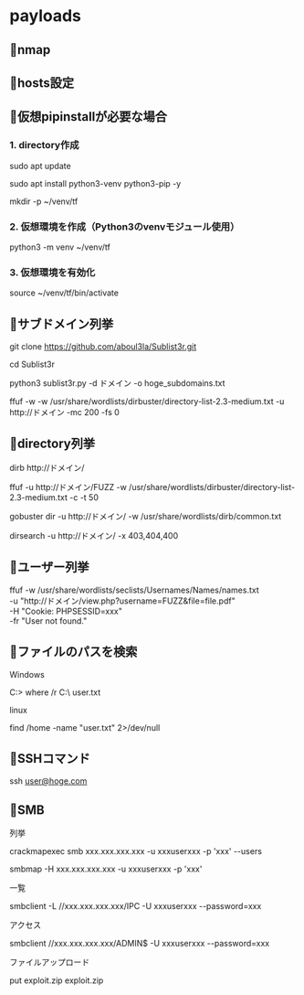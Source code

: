 # payloads

## 🔴nmap
## 🔴hosts設定

## 🔴仮想pipinstallが必要な場合

### 1. directory作成
sudo apt update

sudo apt install python3-venv python3-pip -y

mkdir -p ~/venv/tf

### 2. 仮想環境を作成（Python3のvenvモジュール使用）

python3 -m venv ~/venv/tf

### 3. 仮想環境を有効化

source ~/venv/tf/bin/activate


## 🔴サブドメイン列挙
git clone https://github.com/aboul3la/Sublist3r.git

cd Sublist3r

python3 sublist3r.py -d ドメイン -o hoge_subdomains.txt

ffuf -w -w /usr/share/wordlists/dirbuster/directory-list-2.3-medium.txt -u http://ドメイン -mc 200 -fs 0

## 🔴directory列挙

dirb http://ドメイン/

ffuf -u http://ドメイン/FUZZ -w /usr/share/wordlists/dirbuster/directory-list-2.3-medium.txt -c -t 50

gobuster dir -u http://ドメイン/ -w /usr/share/wordlists/dirb/common.txt

dirsearch -u http://ドメイン/ -x 403,404,400  

## 🔴ユーザー列挙

ffuf -w /usr/share/wordlists/seclists/Usernames/Names/names.txt \
     -u "http://ドメイン/view.php?username=FUZZ&file=file.pdf" \
     -H "Cookie: PHPSESSID=xxx" \
     -fr "User not found."

## 🔴ファイルのパスを検索

Windows

C:\> where /r C:\ user.txt

linux

find /home -name "user.txt" 2>/dev/null

## 🔴SSHコマンド

ssh user@hoge.com

## 🔴SMB

列挙

crackmapexec smb xxx.xxx.xxx.xxx -u xxxuserxxx -p 'xxx' --users

smbmap -H xxx.xxx.xxx.xxx -u xxxuserxxx -p 'xxx'

一覧

smbclient -L //xxx.xxx.xxx.xxx/IPC -U xxxuserxxx --password=xxx

アクセス 

smbclient //xxx.xxx.xxx.xxx/ADMIN$ -U xxxuserxxx --password=xxx

ファイルアップロード

put exploit.zip exploit.zip

